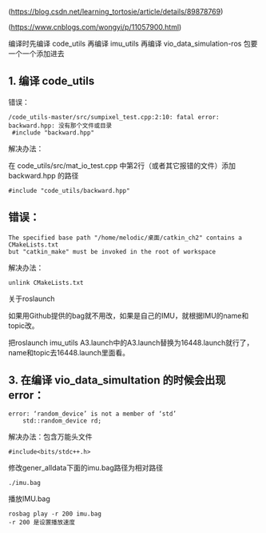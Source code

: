 (https://blog.csdn.net/learning_tortosie/article/details/89878769)

(https://www.cnblogs.com/wongyi/p/11057900.html)

编译时先编译 code_utils 再编译 imu_utils 再编译 vio_data_simulation-ros 包要一个一个添加进去

## 1. 编译 code_utils
错误：
```
/code_utils-master/src/sumpixel_test.cpp:2:10: fatal error: backward.hpp: 没有那个文件或目录
 #include "backward.hpp"
``` 
解决办法：

在 code_utils/src/mat_io_test.cpp 中第2行（或者其它报错的文件）添加 backward.hpp 的路径
```
#include "code_utils/backward.hpp"
```

## 错误：

```
The specified base path "/home/melodic/桌面/catkin_ch2" contains a CMakeLists.txt 
but "catkin_make" must be invoked in the root of workspace
```

解决办法：

```
unlink CMakeLists.txt
```

关于roslaunch

如果用Github提供的bag就不用改，如果是自己的IMU，就根据IMU的name和topic改。

把roslaunch imu_utils A3.launch中的A3.launch替换为16448.launch就行了，name和topic去16448.launch里面看。

## 3. 在编译 vio_data_simultation 的时候会出现 error：

```
error: ‘random_device’ is not a member of ‘std’    
	std::random_device rd;
```

解决办法：包含万能头文件 

```
#include<bits/stdc++.h>
```

修改gener_alldata下面的imu.bag路径为相对路径

```
./imu.bag
```

播放IMU.bag

```
rosbag play -r 200 imu.bag
-r 200 是设置播放速度
```

